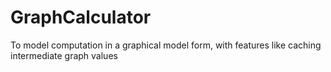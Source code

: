 # GraphCalculator
To model computation in a graphical model form, with features like caching intermediate graph values
